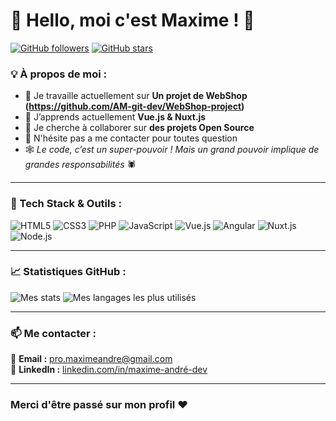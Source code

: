 # 👋 Hello, moi c'est Maxime ! 🚀

[![GitHub followers](https://img.shields.io/github/followers/TonPseudo?style=social)](https://github.com/AM-git-dev)
[![GitHub stars](https://img.shields.io/github/stars/TonPseudo?style=social)](https://github.com/AM-git-dev)

### 💡 À propos de moi :

- 🔭 Je travaille actuellement sur **Un projet de WebShop (https://github.com/AM-git-dev/WebShop-project)**
- 🌱 J’apprends actuellement **Vue.js & Nuxt.js**
- 👯 Je cherche à collaborer sur **des projets Open Source**
- 💬 N'hésite pas a me contacter pour toutes question
- 🕸️ *Le code, c’est un super-pouvoir ! Mais un grand pouvoir implique de grandes responsabilités* 🕷️

---

### 🚀 Tech Stack & Outils :
![HTML5](https://img.shields.io/badge/HTML5-%23E34F26.svg?style=for-the-badge&logo=html5&logoColor=white)
![CSS3](https://img.shields.io/badge/CSS3-%231572B6.svg?style=for-the-badge&logo=css3&logoColor=white)
![PHP](https://img.shields.io/badge/PHP-%23777BB4.svg?style=for-the-badge&logo=php&logoColor=white)
![JavaScript](https://img.shields.io/badge/JavaScript-%23F7DF1E.svg?style=for-the-badge&logo=javascript&logoColor=black)
![Vue.js](https://img.shields.io/badge/Vue.js-%2335495e.svg?style=for-the-badge&logo=vuedotjs&logoColor=white)
![Angular](https://img.shields.io/badge/Angular-%23DD0031.svg?style=for-the-badge&logo=angular&logoColor=white)
![Nuxt.js](https://img.shields.io/badge/Nuxt.js-%2300C58E.svg?style=for-the-badge&logo=nuxtdotjs&logoColor=white)
![Node.js](https://img.shields.io/badge/Node.js-%2343853D.svg?style=for-the-badge&logo=nodedotjs&logoColor=white)

---

### 📈 Statistiques GitHub :
![Mes stats](https://github-readme-stats.vercel.app/api?username=AM-git-dev&show_icons=true&theme=radical)
![Mes langages les plus utilisés](https://github-readme-stats.vercel.app/api/top-langs/?username=AM-git-dev&layout=compact&theme=radical)

---

### 📫 Me contacter :
📧 **Email :** pro.maximeandre@gmail.com  
💼 **LinkedIn :** [linkedin.com/in/maxime-andré-dev](www.linkedin.com/in/maxime-andré-dev)

---
### Merci d'être passé sur mon profil ❤️
